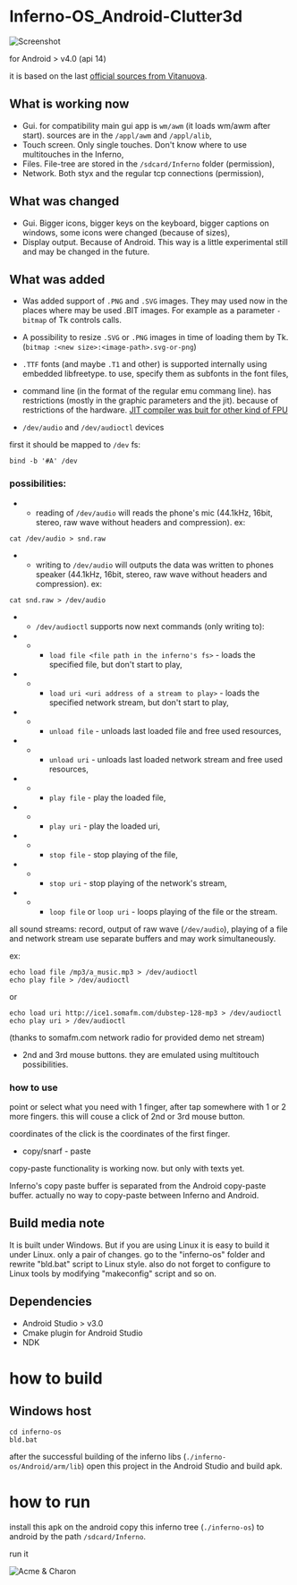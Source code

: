 # Inferno-OS_Android-Clutter3d

![Screenshot](doku/screenshot.jpg)

for Android > v4.0 (api 14)

it is based on the last [official sources from Vitanuova](https://bitbucket.org/inferno-os/inferno-os/).

## What is working now
* Gui. for compatibility main gui app is `wm/awm` (it loads wm/awm after start). sources are in the `/appl/awm` and `/appl/alib`,
* Touch screen. Only single touches. Don't know where to use multitouches in the Inferno,
* Files. File-tree are stored in the `/sdcard/Inferno` folder (permission), 
* Network. Both styx and the regular tcp connections (permission),

## What was changed
* Gui. Bigger icons, bigger keys on the keyboard, bigger captions on windows, some icons were changed (because of sizes),
* Display output. Because of Android. This way is a little experimental still and may be changed in the future.

## What was added
* Was added support of `.PNG` and `.SVG` images. They may used now in the places where may be used .BIT images. For example as a parameter `-bitmap` of Tk controls calls.

* A possibility to resize `.SVG` or `.PNG` images in time of loading them by Tk. (`bitmap :<new size>:<image-path>.svg-or-png`)

* `.TTF` fonts (and maybe `.T1` and other) is supported internally using embedded libfreetype. to use, specify them as subfonts in the font files,

* command line (in the format of the regular emu commang line). has restrictions (mostly in the graphic parameters and the jit). because of restrictions of the hardware. [JIT compiler was buit for other kind of FPU](https://bitbucket.org/inferno-os/inferno-os/issues/344/charon-doesnt-start-on-the-open-pandora#comment-31995777)

* `/dev/audio` and `/dev/audioctl` devices

first it should be mapped to `/dev` fs:
```
bind -b '#A' /dev
```
### possibilities:

* * reading of `/dev/audio` will reads the phone's mic (44.1kHz, 16bit, stereo, raw wave without headers and compression). ex:
```
cat /dev/audio > snd.raw
```
* * writing to `/dev/audio` will outputs the data was written to phones speaker (44.1kHz, 16bit, stereo, raw wave without headers and compression). ex:
```
cat snd.raw > /dev/audio
```
* * `/dev/audioctl` supports now next commands (only writing to):
* * * `load file <file path in the inferno's fs>` - loads the specified file, but don't start to play,
* * * `load uri <uri address of a stream to play>` - loads the specified network stream, but don't start to play,
* * * `unload file` - unloads last loaded file and free used resources,
* * * `unload uri` - unloads last loaded network stream and free used resources,
* * * `play file` - play the loaded file,
* * * `play uri` - play the loaded uri,
* * * `stop file` - stop playing of the file,
* * * `stop uri` - stop playing of the network's stream,
* * * `loop file` or `loop uri` - loops playing of the file or the stream.

all sound streams: record, output of raw wave (`/dev/audio`), playing of a file and network stream use separate buffers and may work simultaneously.

ex:
```
echo load file /mp3/a_music.mp3 > /dev/audioctl
echo play file > /dev/audioctl
```
or
```
echo load uri http://ice1.somafm.com/dubstep-128-mp3 > /dev/audioctl
echo play uri > /dev/audioctl
```
(thanks to somafm.com network radio for provided demo net stream)

* 2nd and 3rd mouse buttons. they are emulated using multitouch possibilities.

### how to use
point or select what you need with 1 finger, after tap somewhere with 1 or 2 more fingers. this will couse a click of 2nd or 3rd mouse button. 

coordinates of the click is the coordinates of the first finger.

* copy/snarf - paste

copy-paste functionality is working now. but only with texts yet.

Inferno's copy paste buffer is separated from the Android copy-paste buffer. actually no way to copy-paste between Inferno and Android.


## Build media note
It is built under Windows. But if you are using Linux it is easy to build it under Linux. only a pair of changes. go to the "inferno-os" folder and rewrite "bld.bat" script to Linux style. also do not forget to configure to Linux tools by modifying "makeconfig" script and so on.

## Dependencies
* Android Studio > v3.0
* Cmake plugin for Android Studio
* NDK 

# how to build

## Windows host
```
cd inferno-os
bld.bat
```
after the successful building of the inferno libs (`./inferno-os/Android/arm/lib`)
open this project in the Android Studio and build apk.

# how to run
install this apk on the android
copy this inferno tree (`./inferno-os`) to android by the path `/sdcard/Inferno`.

run it

![Acme & Charon](doku/acme_charon.jpg)
